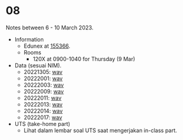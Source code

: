 # 08
Notes between 6 - 10 March 2023.

- Information
  + Edunex at [155366](https://edunex.itb.ac.id/courses/45279/preview/155366).
  + Rooms
    - 120X at 0900-1040 for Thursday (9 Mar)
- Data (sesuai NIM).
  + 20221305: [wav](20221305.wav)
  + 20222001: [wav](20222001.wav)
  + 20222003: [wav](20222003.wav)
  + 20222009: [wav](20222009.wav)
  + 20222011: [wav](20222011.wav)
  + 20222013: [wav](20222013.wav)
  + 20222014: [wav](20222014.wav)
  + 20222017: [wav](20222017.wav)
- UTS (take-home part)
  + Lihat dalam lembar soal UTS saat mengerjakan in-class part.
